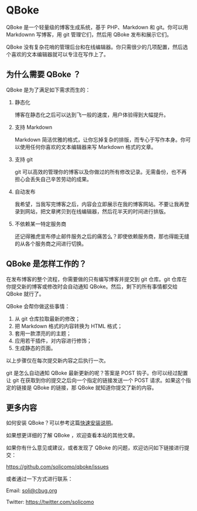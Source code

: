 QBoke
=====

QBoke 是一个轻量级的博客生成系统，基于 PHP、Markdown 和 git。你可以用 Markdownn 写博客，用 git 管理它们，然后用 QBoke 发布和展示它们。

QBoke 没有复杂花哨的管理后台和在线编辑器。你只需很少的几项配置，然后选个喜欢的文本编辑器就可以专注在写作上了。

为什么需要 QBoke ？
----------------

QBoke 是为了满足如下需求而生的：

1. 静态化

   博客在静态化之后可以达到飞一般的速度，用户体验得到大幅提升。
   
2. 支持 Markdown

   Markdown 简洁优雅的格式，让你忘掉复杂的排版，而专心于写作本身。你可以使用任何你喜欢的文本编辑器来写 Markdown 格式的文章。
   
3. 支持 git

   git 可以高效的管理你的博客以及你做过的所有修改记录。无需备份，也不再担心会丢失自己辛苦劳动的成果。
   
4. 自动发布

   我希望，当我写完博客之后，内容会立即展示在我的博客网站。不要让我再登录到网站，把文章拷贝到在线编辑器，然后花半天的时间进行排版。
   
5. 不依赖某一特定服务商

   还记得雅虎宣布停止邮件服务之后的痛苦么？即使依赖服务商，那也得能无缝的从各个服务商之间进行切换。

QBoke 是怎样工作的？
-----------------

在发布博客的整个流程，你需要做的只有编写博客并提交到 git 仓库。git 仓库在你提交新的博客或修改时会自动通知 QBoke。然后，剩下的所有事情都交给 QBoke 就行了。

QBoke 会帮你做这些事情：

1. 从 git 仓库拉取最新的修改；
2. 把 Markdown 格式的内容转换为 HTML 格式；
3. 套用一款漂亮的的主题；
4. 应用若干插件，对内容进行修饰；
5. 生成静态的页面。

以上步骤仅在每次提交新内容之后执行一次。

git 是怎么自动通知 QBoke 最新更新的呢？答案是 POST 钩子。你可以经过配置让 git 在获取到你的提交之后向一个指定的链接发送一个 POST 请求。如果这个指定的链接是 QBoke 的链接，那 QBoke 就知道你提交了新的内容。

更多内容
-------

如何安装 QBoke？可以参考这篇[快速安装说明](getting-started.html)。

如果想更详细的了解 QBoke ，欢迎查看本站的其他文章。

如果你有什么意见或建议，或者发现了 QBoke 的问题，欢迎访问如下链接进行提交：

<https://github.com/solicomo/qboke/issues>

或者通过一下方式进行联系：

Email: <soli@cbug.org>

Twitter: <https://twitter.com/solicomo>
